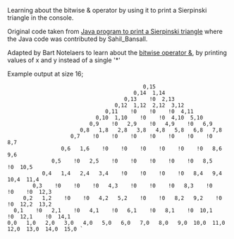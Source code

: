 Learning about the bitwise & operator by using it to print a Sierpinski triangle in the console.

Original code taken from [Java program to print a Sierpinski triangle](https://www.geeksforgeeks.org/sierpinski-triangle/) where the Java code was contributed by Sahil_Bansall.

Adapted by Bart Notelaers to learn about the [bitwise operator &](https://www.baeldung.com/java-bitwise-operators), by printing values of x and y instead of a single '*'

Example output at size 16;

                                               0,15
                                            0,14  1,14
                                         0,13    !0  2,13
                                      0,12  1,12  2,12  3,12
                                   0,11    !0    !0    !0  4,11
                                0,10  1,10    !0    !0  4,10  5,10
                              0,9    !0   2,9    !0   4,9    !0   6,9
                           0,8   1,8   2,8   3,8   4,8   5,8   6,8   7,8
                        0,7    !0    !0    !0    !0    !0    !0    !0   8,7
                     0,6   1,6    !0    !0    !0    !0    !0    !0   8,6   9,6
                  0,5    !0   2,5    !0    !0    !0    !0    !0   8,5    !0  10,5
               0,4   1,4   2,4   3,4    !0    !0    !0    !0   8,4   9,4  10,4  11,4
            0,3    !0    !0    !0   4,3    !0    !0    !0   8,3    !0    !0    !0  12,3
         0,2   1,2    !0    !0   4,2   5,2    !0    !0   8,2   9,2    !0    !0  12,2  13,2
      0,1    !0   2,1    !0   4,1    !0   6,1    !0   8,1    !0  10,1    !0  12,1    !0  14,1
    0,0   1,0   2,0   3,0   4,0   5,0   6,0   7,0   8,0   9,0  10,0  11,0  12,0  13,0  14,0  15,0 `
